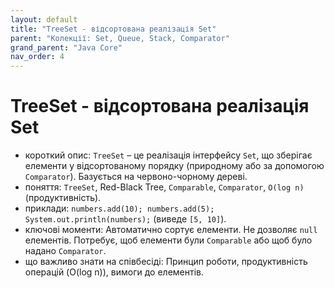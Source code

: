 ```yaml
---
layout: default
title: "TreeSet - відсортована реалізація Set"
parent: "Колекції: Set, Queue, Stack, Comparator"
grand_parent: "Java Core"
nav_order: 4
---
```


# TreeSet - відсортована реалізація Set

*   короткий опис: `TreeSet` – це реалізація інтерфейсу `Set`, що зберігає елементи у відсортованому порядку (природному або за допомогою `Comparator`). Базується на червоно-чорному дереві.
*   поняття: `TreeSet`, Red-Black Tree, `Comparable`, `Comparator`, `O(log n)` (продуктивність).
*   приклади: `numbers.add(10); numbers.add(5); System.out.println(numbers);` (виведе `[5, 10]`).
*   ключові моменти: Автоматично сортує елементи. Не дозволяє `null` елементів. Потребує, щоб елементи були `Comparable` або щоб було надано `Comparator`.
*   що важливо знати на співбесіді: Принцип роботи, продуктивність операцій (O(log n)), вимоги до елементів.
